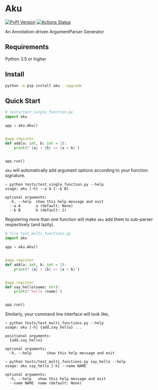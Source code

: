 # Aku

[![PyPI Version](https://badge.fury.io/py/aku.svg)](https://pypi.org/project/aku/)
[![Actions Status](https://github.com/speedcell4/aku/workflows/unit-tests/badge.svg)](https://github.com/speedcell4/aku/actions)

An Annotation-driven ArgumentParser Generator

## Requirements

Python 3.5 or higher

## Install

```bash
python -m pip install aku --upgrade
```

## Quick Start

```python
# tests/test_single_function.py
import aku

app = aku.Aku()


@app.register
def add(a: int, b: int = 2):
    print(f'{a} + {b} => {a + b}')


app.run()
```

`aku` will automatically add argument options according to your function signature.

```
~ python tests/test_single_function.py --help    
usage: aku [-h] --a A [--b B]

optional arguments:
  -h, --help  show this help message and exit
  --a A       a (default: None)
  --b B       b (default: 2)

```

Registering more than one function will make `aku` add them to sub-parser respectively (and lazily).

```python
# file test_multi_functions.py
import aku

app = aku.Aku()


@app.register
def add(a: int, b: int = 2):
    print(f'{a} + {b} => {a + b}')


@app.register
def say_hello(name: str):
    print(f'hello {name}')


app.run()
```

Similarly, your command line interface will look like,

```
~ python tests/test_multi_functions.py --help    
usage: aku [-h] {add,say_hello} ...

positional arguments:
  {add,say_hello}

optional arguments:
  -h, --help       show this help message and exit

~ python tests/test_multi_functions.py say_hello --help
usage: aku say_hello [-h] --name NAME

optional arguments:
  -h, --help   show this help message and exit
  --name NAME  name (default: None)
```
